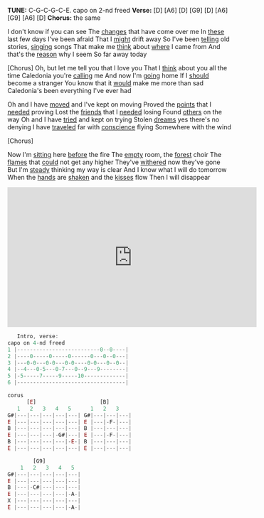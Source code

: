 
**TUNE:** C-G-C-G-C-E. capo on 2-nd freed
**Verse:** \[D] \[A6] \[D] \[G9] \[D] \[A6] \[G9] \[A6] \[D]
**Chorus:** the same

I don't know if you can see
The [changes](https://www.definitions.net/definition/changes) that have come over me
In [these](https://www.definitions.net/definition/these) last few days I've been afraid
That I [might](https://www.definitions.net/definition/might) drift away
So I've been [telling](https://www.definitions.net/definition/telling) old stories, [singing](https://www.definitions.net/definition/singing) songs
That make me [think](https://www.definitions.net/definition/think) about [where](https://www.definitions.net/definition/where) I came from
And that's the [reason](https://www.definitions.net/definition/reason) why I seem
So far away today

[Chorus]
Oh, but let me tell you that I love you
That I [think](https://www.definitions.net/definition/think) about you all the time
Caledonia you're [calling](https://www.definitions.net/definition/calling) me
And now I'm [going](https://www.definitions.net/definition/going) home
If I [should](https://www.definitions.net/definition/should) become a stranger
You know that it [would](https://www.definitions.net/definition/would) make me more than sad
Caledonia's been everything
I've ever had

Oh and I have [moved](https://www.definitions.net/definition/moved) and I've kept on moving
Proved the [points](https://www.definitions.net/definition/points) that I [needed](https://www.definitions.net/definition/needed) proving
Lost the [friends](https://www.definitions.net/definition/friends) that I [needed](https://www.definitions.net/definition/needed) losing
Found [others](https://www.definitions.net/definition/others) on the way
Oh and I have [tried](https://www.definitions.net/definition/tried) and kept on trying
Stolen [dreams](https://www.definitions.net/definition/dreams) yes there's no denying
I have [traveled](https://www.definitions.net/definition/traveled) far with [conscience](https://www.definitions.net/definition/conscience) flying
Somewhere with the wind

[Chorus]

Now I'm [sitting](https://www.definitions.net/definition/sitting) here [before](https://www.definitions.net/definition/before) the fire
The [empty](https://www.definitions.net/definition/empty) room, the [forest](https://www.definitions.net/definition/forest) choir
The [flames](https://www.definitions.net/definition/flames) that [could](https://www.definitions.net/definition/could) not get any higher
They've [withered](https://www.definitions.net/definition/withered) now they've gone
But I'm [steady](https://www.definitions.net/definition/steady) thinking my way is clear
And I know what I will do tomorrow
When the [hands](https://www.definitions.net/definition/hands) are [shaken](https://www.definitions.net/definition/shaken) and the [kisses](https://www.definitions.net/definition/kisses) flow
Then I will disappear

<iframe width="560" height="315" src="https://www.youtube.com/embed/0Ro1i2AVJ1Y?si=cRptdL-eev3WOVKY" title="YouTube video player" frameborder="0" allow="accelerometer; autoplay; clipboard-write; encrypted-media; gyroscope; picture-in-picture; web-share" referrerpolicy="strict-origin-when-cross-origin" allowfullscreen></iframe>

```java    
   Intro, verse:    
capo on 4-nd freed
1 |--------------------------0--0----|
2 |----0-----0-----0------0---0--0---|
3 |---0-0---0-0---0-0----0-0---0--0--|
4 |--4---0-5---0-7---0--9---9--------|
5 |-5-----7-----9-----10-------------|
6 |----------------------------------|	
```

```js    
corus
	  [E]					 [B]				
   1   2   3   4   5	  1   2   3	  
G#|---|---|---|---|---| G#|---|---|---| 
E |---|---|---|---|---| E |---|-F-|---|
B |---|---|---|---|---| B |---|---|---| 
E |---|---|---|-G#|---| E |---|-F-|---| 
B |---|---|---|---|-E-| B |---|---|---| 
E |---|---|---|---|---| E |---|---|---| 

		[G9] 
  	1   2   3   4   5
G#|---|---|---|---|---| 
E |---|---|---|---|---| 
B |---|-C#|---|---|---| 
E |---|---|---|---|-A-|
X |---|---|---|---|---| 
E |---|---|---|---|-A-|
```

